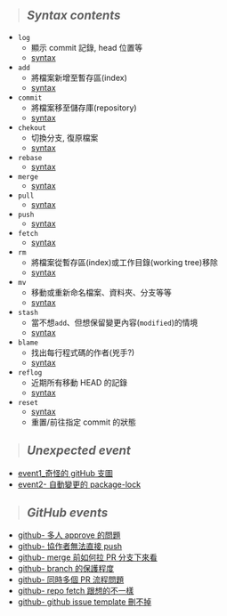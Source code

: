 > ## **_Syntax contents_**

- `log`
  - 顯示 commit 記錄, head 位置等
  - [syntax](./notes/git_log.md)
- `add`
  - 將檔案新增至暫存區(index)
  - [syntax](./notes/git_add.md)
- `commit`
  - 將檔案移至儲存庫(repository)
  - [syntax](./notes/git_commit.md)
- `chekout`
  - 切換分支, 復原檔案
  - [syntax]()
- `rebase`
  - [syntax]()
- `merge`
  - [syntax]()
- `pull`
  - [syntax]()
- `push`
  - [syntax]()
- `fetch`
  - [syntax]()
- `rm`
  - 將檔案從暫存區(index)或工作目錄(working tree)移除
  - [syntax](./notes/git_rm.md)
- `mv`
  - 移動或重新命名檔案、資料夾、分支等等
  - [syntax](./notes/git_mv.md)
- `stash`
  - 當不想`add`、但想保留變更內容(`modified`)的情境
  - [syntax](./notes/git_stash.md)
- `blame`
  - 找出每行程式碼的作者(兇手?)
  - [syntax]()
- `reflog`
  - 近期所有移動 HEAD 的記錄
  - [syntax](./notes/git_reflog.md)
- `reset`
  - [syntax](./notes/git_reset.md)
  - 重置/前往指定 commit 的狀態

> ## **_Unexpected event_**

- [event1\_奇怪的 gitHub 支圖](./unexpected_events/event-1.md)
- [event2- 自動變更的 package-lock](./unexpected_events/event-2.md)

> ## **_GitHub events_**

- [github- 多人 approve 的問題](./github/)
- [github- 協作者無法直接 push](./github/)
- [github- merge 前如何拉 PR 分支下來看](./github/reviewPR)
- [github- branch 的保護程度](./github/)
- [github- 同時多個 PR 流程問題](./github/)
- [github- repo fetch 跟想的不一樣](./github/)
- [github- github issue template 刪不掉](./github/)
